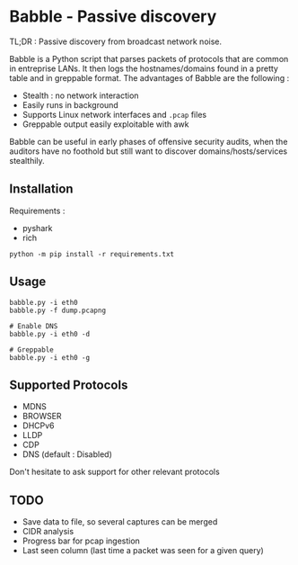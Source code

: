 # Babble - Passive discovery
TL;DR : Passive discovery from broadcast network noise.

Babble is a Python script that parses packets of protocols that are common in entreprise LANs. It then logs the hostnames/domains found in a pretty table and in greppable format.
The advantages of Babble are the following :
- Stealth : no network interaction
- Easily runs in background
- Supports Linux network interfaces and  `.pcap` files
- Greppable output easily exploitable with awk

Babble can be useful in early phases of offensive security audits, when the auditors have no foothold but still want to discover domains/hosts/services stealthily.

## Installation
Requirements :
- pyshark
- rich
```
python -m pip install -r requirements.txt 
```
## Usage
```
babble.py -i eth0
babble.py -f dump.pcapng

# Enable DNS
babble.py -i eth0 -d

# Greppable
babble.py -i eth0 -g
```

## Supported Protocols
- MDNS
- BROWSER
- DHCPv6
- LLDP
- CDP
- DNS (default : Disabled)

Don't hesitate to ask support for other relevant protocols

## TODO
- Save data to file, so several captures can be merged
- CIDR analysis
- Progress bar for pcap ingestion
- Last seen column (last time a packet was seen for a given query)
